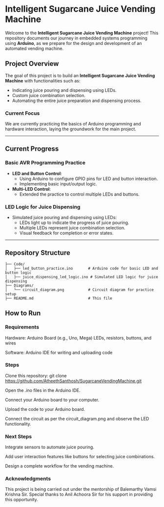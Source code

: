# Intelligent Sugarcane Juice Vending Machine

Welcome to the **Intelligent Sugarcane Juice Vending Machine** project! This repository documents our journey in embedded systems programming using **Arduino**, as we prepare for the design and development of an automated vending machine.

## Project Overview

The goal of this project is to build an **Intelligent Sugarcane Juice Vending Machine** with functionalities such as:
- Indicating juice pouring and dispensing using LEDs.
- Custom juice combination selection.
- Automating the entire juice preparation and dispensing process.

### Current Focus
We are currently practicing the basics of Arduino programming and hardware interaction, laying the groundwork for the main project.

---

## Current Progress

### Basic AVR Programming Practice
- **LED and Button Control**:
  - Using Arduino to configure GPIO pins for LED and button interaction.
  - Implementing basic input/output logic.
- **Multi-LED Control**:
  - Extended the practice to control multiple LEDs and buttons.

### LED Logic for Juice Dispensing
- Simulated juice pouring and dispensing using LEDs:
  - LEDs light up to indicate the progress of juice pouring.
  - Multiple LEDs represent juice combination selection.
  - Visual feedback for completion or error states.

---

## Repository Structure

```plaintext
├── Code/
│   ├── led_button_practice.ino       # Arduino code for basic LED and button logic
│   ├── juice_dispensing_led_logic.ino # Simulated LED logic for juice dispensing
├── Diagrams/
│   └── circuit_diagram.png           # Circuit diagram for practice setup
├── README.md                         # This file
```
## How to Run

### Requirements

Hardware:
Arduino Board (e.g., Uno, Mega)
LEDs, resistors, buttons, and wires

Software:
Arduino IDE for writing and uploading code

### Steps

Clone this repository: git clone https://github.com/AtheethSanthosh/SugarcaneVendingMachine.git

Open the .ino files in the Arduino IDE.

Connect your Arduino board to your computer.

Upload the code to your Arduino board.

Connect the circuit as per the circuit_diagram.png and observe the LED functionality.

### Next Steps

Integrate sensors to automate juice pouring.

Add user interaction features like buttons for selecting juice combinations.

Design a complete workflow for the vending machine.

### Acknowledgments

This project is being carried out under the mentorship of Balemarthy Vamsi Krishna Sir. Special thanks to Anil Achoora Sir for his support in providing this opportunity.